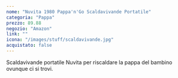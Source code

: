 ```yaml
---
nome: "Nuvita 1980 Pappa'n'Go Scaldavivande Portatile"
categoria: "Pappa"
prezzo: 89.88
negozio: "Amazon"
link: ""
icona: "/images/stuff/scaldavivande.jpg"
acquistato: false
---
```


Scaldavivande portatile Nuvita per riscaldare la pappa del bambino ovunque ci si trovi.
